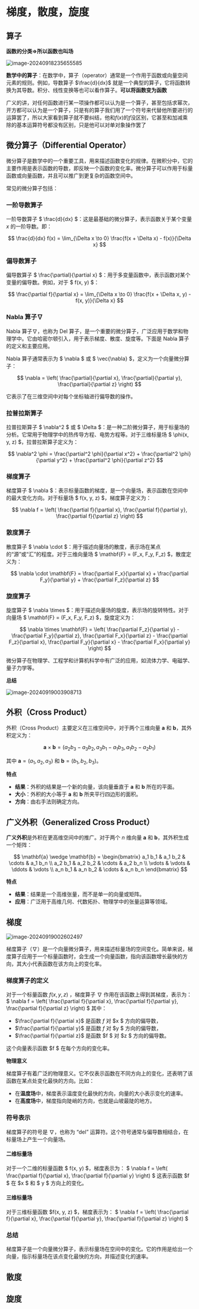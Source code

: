 # 梯度，散度，旋度

## 算子

**函数的分类=>所以函数也叫场**

![image-20240918235655585](../Image/image-20240918235655585.png)

**数学中的算子**：在数学中，算子（operator）通常是一个作用于函数或向量空间元素的规则。例如，导数算子 $\frac{d}{dx}$ 就是一个典型的算子，它将函数转换为其导数。积分、线性变换等也可以看作算子。**可以将函数变为函数**

广义的讲，对任何函数进行某一项操作都可以认为是一个算子，甚至包括求幂次，开方都可以认为是一个算子，只是有的算子我们用了一个符号来代替他所要进行的运算罢了，所以大家看到算子就不要纠结，他和$f(x)$的$f$没区别，它甚至和加减乘除的基本运算符号都没有区别，只是他可以对单对象操作罢了

## 微分算子（Differential Operator）

微分算子是数学中的一个重要工具，用来描述函数变化的规律。在微积分中，它的主要作用是表示函数的导数，即反映一个函数的变化率。微分算子可以作用于标量函数或向量函数，并且可以推广到更复杂的函数空间中。

常见的微分算子包括：

### 一阶导数算子

一阶导数算子 $ \frac{d}{dx} $：这是最基础的微分算子，表示函数关于某个变量 $x$ 的一阶导数。即：

$$
\frac{d}{dx} f(x) = \lim_{\Delta x \to 0} \frac{f(x + \Delta x) - f(x)}{\Delta x}
$$

### 偏导数算子

偏导数算子 $ \frac{\partial}{\partial x} $：用于多变量函数中，表示函数对某个变量的偏导数。例如，对于 $ f(x, y) $：

$$
\frac{\partial f}{\partial x} = \lim_{\Delta x \to 0} \frac{f(x + \Delta x, y) - f(x, y)}{\Delta x}
$$

### Nabla 算子$\nabla$

Nabla 算子$\nabla$，也称为 Del 算子，是一个重要的微分算子，广泛应用于数学和物理学中。它由哈密尔顿引入，用于表示梯度、散度、旋度等。下面是 Nabla 算子的定义和主要应用。

Nabla 算子通常表示为 $ \nabla $ 或 $ \vec{\nabla} $，定义为一个向量微分算子：

$$
\nabla = \left( \frac{\partial}{\partial x}, \frac{\partial}{\partial y}, \frac{\partial}{\partial z} \right)
$$

它表示了在三维空间中对每个坐标轴进行偏导数的操作。

### 拉普拉斯算子

拉普拉斯算子 $ \nabla^2 $ 或 $ \Delta $：是一种二阶微分算子，用于标量场的分析。它常用于物理学中的热传导方程、电势方程等。对于三维标量场 $ \phi(x, y, z) $，拉普拉斯算子定义为：

$$
\nabla^2 \phi = \frac{\partial^2 \phi}{\partial x^2} + \frac{\partial^2 \phi}{\partial y^2} + \frac{\partial^2 \phi}{\partial z^2}
$$

### 梯度算子

梯度算子 $ \nabla $：表示标量函数的梯度，是一个向量场，表示函数在空间中的最大变化方向。对于标量场 $ f(x, y, z) $，梯度算子定义为：

$$
\nabla f = \left( \frac{\partial f}{\partial x}, \frac{\partial f}{\partial y}, \frac{\partial f}{\partial z} \right)
$$

### 散度算子

散度算子 $ \nabla \cdot $：用于描述向量场的散度，表示场在某点的“源”或“汇”的程度。对于三维向量场 $ \mathbf{F} = (F_x, F_y, F_z) $，散度定义为：

$$
\nabla \cdot \mathbf{F} = \frac{\partial F_x}{\partial x} + \frac{\partial F_y}{\partial y} + \frac{\partial F_z}{\partial z}
$$

### 旋度算子

旋度算子 $ \nabla \times $：用于描述向量场的旋度，表示场的旋转特性。对于向量场 $ \mathbf{F} = (F_x, F_y, F_z) $，旋度定义为：

$$
\nabla \times \mathbf{F} = \left( \frac{\partial F_z}{\partial y} - \frac{\partial F_y}{\partial z}, \frac{\partial F_x}{\partial z} - \frac{\partial F_z}{\partial x}, \frac{\partial F_y}{\partial x} - \frac{\partial F_x}{\partial y} \right)
$$

微分算子在物理学、工程学和计算机科学中有广泛的应用，如流体力学、电磁学、量子力学等。

**总结**

![image-20240919003908713](../Image/image-20240919003908713.png)

## 外积（Cross Product）

外积（Cross Product）主要定义在三维空间中，对于两个三维向量 $\mathbf{a}$ 和 $\mathbf{b}$，其外积定义为：

$$
\mathbf{a} \times \mathbf{b} = \left( a_2 b_3 - a_3 b_2, a_3 b_1 - a_1 b_3, a_1 b_2 - a_2 b_1 \right)
$$

其中 $\mathbf{a} = (a_1, a_2, a_3)$ 和 $\mathbf{b} = (b_1, b_2, b_3)$。

**特点**

- **结果**：外积的结果是一个新的向量，该向量垂直于 $\mathbf{a}$ 和 $\mathbf{b}$ 所在的平面。
- **大小**：外积的大小等于 $\mathbf{a}$ 和 $\mathbf{b}$ 所夹平行四边形的面积。
- **方向**：由右手法则确定方向。

## 广义外积（Generalized Cross Product）

**广义外积**是外积在更高维空间中的推广。对于两个 $n$ 维向量 $\mathbf{a}$ 和 $\mathbf{b}$，其外积生成一个矩阵：

$$
\mathbf{a} \wedge \mathbf{b} = \begin{bmatrix}
a_1 b_1 & a_1 b_2 & \cdots & a_1 b_n \\
a_2 b_1 & a_2 b_2 & \cdots & a_2 b_n \\
\vdots & \vdots & \ddots & \vdots \\
a_n b_1 & a_n b_2 & \cdots & a_n b_n
\end{bmatrix}
$$

**特点**

- **结果**：结果是一个高维张量，而不是单一的向量或矩阵。
- **应用**：广泛用于高维几何、代数拓扑、物理学中的张量运算等领域。


## 梯度

![image-20240919002602497](../Image/image-20240919002602497.png)

梯度算子（$\nabla$）是一个向量微分算子，用来描述标量场的空间变化。简单来说，梯度算子应用于一个标量函数时，会生成一个向量函数，指向该函数增长最快的方向，其大小代表函数在该方向上的变化率。

### 梯度算子的定义

对于一个标量函数  $f(x, y, z)$ ，梯度算子 $\nabla$ 作用在该函数上得到其梯度，表示为：
$
\nabla f = \left( \frac{\partial f}{\partial x}, \frac{\partial f}{\partial y}, \frac{\partial f}{\partial z} \right)
$
其中：

- $\frac{\partial f}{\partial x}$ 是函数  $f$  对  $x $ 方向的偏导数，
- $\frac{\partial f}{\partial y}$ 是函数  $f$  对  $y $ 方向的偏导数，
- $\frac{\partial f}{\partial z}$ 是函数  $f $ 对  $z $ 方向的偏导数。

这个向量表示函数  $f $ 在每个方向的变化率。

**物理意义**

梯度算子有着广泛的物理意义。它不仅表示函数在不同方向上的变化，还表明了该函数在某点处变化最快的方向。比如：
- 在**温度场**中，梯度表示温度变化最快的方向，向量的大小表示变化的速率。
- 在**高度场**中，梯度指向陡峭的方向，也就是山坡最陡的地方。

### 符号表示

梯度算子的符号是 $\nabla$，也称为 “del” 运算符。这个符号通常与偏导数相结合，在标量场上产生一个向量场。

#### 二维标量场

对于一个二维的标量函数 $ f(x, y) $，梯度表示为：
$
\nabla f = \left( \frac{\partial f}{\partial x}, \frac{\partial f}{\partial y} \right)
$
这表示函数  $f $ 在  $x $ 和 $ y $ 方向上的变化。

#### 三维标量场

对于三维标量函数  $f(x, y, z) $，梯度表示为：
$
\nabla f = \left( \frac{\partial f}{\partial x}, \frac{\partial f}{\partial y}, \frac{\partial f}{\partial z} \right)
$

### 总结

梯度算子是一个向量微分算子，表示标量场在空间中的变化。它的作用是给出一个向量，指示标量场在该点变化最快的方向，并描述变化的速率。

## 散度

## 旋度

